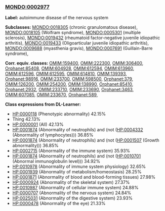 
### [MONDO:0002977](http://purl.obolibrary.org/obo/MONDO_0002977)
**Label:** autoimmune disease of the nervous system

**Subclasses:** [MONDO:0018305](http://purl.obolibrary.org/obo/MONDO_0018305) (chronic granulomatous disease), [MONDO:0018105](http://purl.obolibrary.org/obo/MONDO_0018105) (Wolfram syndrome), [MONDO:0005301](http://purl.obolibrary.org/obo/MONDO_0005301) (multiple sclerosis), [MONDO:0019432](http://purl.obolibrary.org/obo/MONDO_0019432) (rheumatoid factor-negative juvenile idiopathic arthritis), [MONDO:0019433](http://purl.obolibrary.org/obo/MONDO_0019433) (Oligoarticular juvenile idiopathic arthritis), [MONDO:0009688](http://purl.obolibrary.org/obo/MONDO_0009688) (myasthenia gravis), [MONDO:0007691](http://purl.obolibrary.org/obo/MONDO_0007691) (Guillain-Barre syndrome), 

**Corr. equiv. classes:** [OMIM:159400](http://purl.obolibrary.org/obo/OMIM_159400), [OMIM:222300](http://purl.obolibrary.org/obo/OMIM_222300), [OMIM:306400](http://purl.obolibrary.org/obo/OMIM_306400), [Orphanet:85408](http://www.orpha.net/ORDO/Orphanet_85408), [OMIM:604928](http://purl.obolibrary.org/obo/OMIM_604928), [OMIM:612594](http://purl.obolibrary.org/obo/OMIM_612594), [OMIM:613960](http://purl.obolibrary.org/obo/OMIM_613960), [OMIM:612596](http://purl.obolibrary.org/obo/OMIM_612596), [OMIM:612595](http://purl.obolibrary.org/obo/OMIM_612595), [OMIM:614810](http://purl.obolibrary.org/obo/OMIM_614810), [OMIM:139393](http://purl.obolibrary.org/obo/OMIM_139393), [Orphanet:98916](http://www.orpha.net/ORDO/Orphanet_98916), [OMIM:233700](http://purl.obolibrary.org/obo/OMIM_233700), [OMIM:598500](http://purl.obolibrary.org/obo/OMIM_598500), [Orphanet:379](http://www.orpha.net/ORDO/Orphanet_379), [OMIM:126200](http://purl.obolibrary.org/obo/OMIM_126200), [OMIM:254200](http://purl.obolibrary.org/obo/OMIM_254200), [OMIM:138990](http://purl.obolibrary.org/obo/OMIM_138990), [Orphanet:85410](http://www.orpha.net/ORDO/Orphanet_85410), [Orphanet:2932](http://www.orpha.net/ORDO/Orphanet_2932), [OMIM:233710](http://purl.obolibrary.org/obo/OMIM_233710), [OMIM:233690](http://purl.obolibrary.org/obo/OMIM_233690), [Orphanet:3463](http://www.orpha.net/ORDO/Orphanet_3463), [OMIM:607085](http://purl.obolibrary.org/obo/OMIM_607085), [OMIM:233670](http://purl.obolibrary.org/obo/OMIM_233670), [Orphanet:589](http://www.orpha.net/ORDO/Orphanet_589), 

**Class expressions from DL-Learner:**

- [HP:0000118](http://purl.obolibrary.org/obo/HP_0000118) (Phenotypic abnormality) 42.15%
- Thing 42.13%
- [HP:0000001](http://purl.obolibrary.org/obo/HP_0000001) (All) 42.13%
- [HP:0001874](http://purl.obolibrary.org/obo/HP_0001874) (Abnormality of neutrophils) and (not ([HP:0004332](http://purl.obolibrary.org/obo/HP_0004332) (Abnormality of lymphocytes))) 36.85%
- [HP:0001874](http://purl.obolibrary.org/obo/HP_0001874) (Abnormality of neutrophils) and (not ([HP:0001507](http://purl.obolibrary.org/obo/HP_0001507) (Growth abnormality))) 36.85%
- [HP:0002715](http://purl.obolibrary.org/obo/HP_0002715) (Abnormality of the immune system) 35.93%
- [HP:0001874](http://purl.obolibrary.org/obo/HP_0001874) (Abnormality of neutrophils) and (not ([HP:0010701](http://purl.obolibrary.org/obo/HP_0010701) (Abnormal immunoglobulin level))) 34.92%
- [HP:0010978](http://purl.obolibrary.org/obo/HP_0010978) (Abnormality of immune system physiology) 32.65%
- [HP:0001939](http://purl.obolibrary.org/obo/HP_0001939) (Abnormality of metabolism/homeostasis) 28.25%
- [HP:0001871](http://purl.obolibrary.org/obo/HP_0001871) (Abnormality of blood and blood-forming tissues) 27.98%
- [HP:0000924](http://purl.obolibrary.org/obo/HP_0000924) (Abnormality of the skeletal system) 27.37%
- [HP:0010987](http://purl.obolibrary.org/obo/HP_0010987) (Abnormality of cellular immune system) 24.88%
- [HP:0000707](http://purl.obolibrary.org/obo/HP_0000707) (Abnormality of the nervous system) 24.84%
- [HP:0025031](http://purl.obolibrary.org/obo/HP_0025031) (Abnormality of the digestive system) 23.93%
- [HP:0000478](http://purl.obolibrary.org/obo/HP_0000478) (Abnormality of the eye) 21.33%


